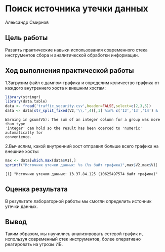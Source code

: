# Поиск источника утечки данных
Александр Смирнов

## Цель работы

Развить практические навыки использования современного стека
инструментов сбора и аналитической обработки информации.

## Ход выполнения практической работы

1.Загрузим файл с дампом трафика и определим количество трафика от
каждого внутреннего хоста к внешним хостам:

``` r
library(stringr)
library(data.table)
data <- fread('traffic_security.csv',header=FALSE,select=c(2,3,5))
data <- data[str_split_fixed(V2,'\\.',4)[,1] %in% c('12','13','14') & !str_split_fixed(V3,'\\.',4)[,1] %in% c('12','13','14'), .(sum(V5)),by=(V2)]
```

    Warning in gsum(V5): The sum of an integer column for a group was more than type
    'integer' can hold so the result has been coerced to 'numeric' automatically for
    convenience.

2.Вычислим, какой внутренний хост отправил больше всего трафика на
внешние хосты:

``` r
max <- data[which.max(data$V1),]
sprintf("Источник утечки данных: %s (%s байт трафика)",max$V2,max$V1)
```

    [1] "Источник утечки данных: 13.37.84.125 (10625497574 байт трафика)"

## Оценка результата

В результате лабораторной работы мы смогли определить источник утечки
данных.

## Вывод

Таким образом, мы научились анализировать сетевой трафик и, используя
современный стек инструментов, более оперативно реагировать на угрозы
ИБ.
